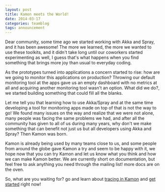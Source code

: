```yaml
---
layout: post
title: Kamon meets the World!
date: 2014-03-17
categories: teamblog
tags: announcement
---
```


Dear community, some time ago we started working with Akka and Spray, and it has been awesome! The more we learned, the more we wanted
to use these toolkits, and it didn't take long until our coworkers started experimenting as well, I guess that's what
happens when you find something that brings more joy than usual to everyday coding.



As the prototypes turned into applications a concern started to rise: how are we going to monitor this applications on
production? Throwing our default monitoring tool at the apps gave us an empty dashboard with no metrics at all and
acquiring another monitoring tool wasn't an option. What did we do?, we started building something that could fill all
the blanks.

Let me tell you that learning how to use Akka/Spray and at the same time developing a tool for monitoring apps made on
top of that is not the way to go! We found many issues on the way and realize that we were not alone, many people was
facing the same problems we had, and after all the community has given to all of us during many years, why don't we make
something that can benefit not just us but all developers using Akka and Spray? Then Kamon was born.

Kamon is already being used by many teams close to us, and some people from around the globe gave Kamon a try and seem
to be happy with it, we hope now that you can try Kamon and let us know what you think and how we can make Kamon better.
We are currently short on documentation, but feel free to ask anything you need through the mailing list! more docs are
on the oven.

So, what are you waiting for? go and learn about [tracing in Kamon] and [get started] right now!

[tracing in Kamon]: /core/tracing/basics/
[get started]: /introduction/get-started/
